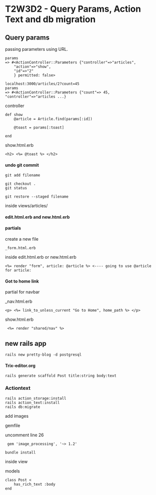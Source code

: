 # T2W3D2 - Query Params, Action Text and db migration

## Query params

passing parameters using URL.

```
params
=> #<ActionController::Parameters {"controller"=>"articles", 
	"action"=>"show", 
	"id"=>"2"
	} permitted: false>
```

```
localhost:3000/articles/2?count=45
params
=> #<ActionController::Parameters {"count"=> 45, "controller"=>"articles ...}
```


controller
```
def show
	@article = Article.find(params[:id])
	
	@toast = params[:toast]

end
```

show.html.erb

```
<h2> <%= @toast %> </h2>
```

#### undo git commit

```
git add filename

git checkout .
git status

git restore --staged filename
```

inside views/articles/

#### edit.html.erb and new.html.erb

#### partials

create a new file

```
_form.html.erb
```

inside edit.html.erb or new.html.erb

```
<%= render "form", article: @article %> <---- going to use @article for article:
```

#### Got to home link

partial for navbar

_nav.html.erb

```
<p> <%= link_to_unless_current "Go to Home", home_path %> </p>
```

show.html.erb

```
 <%= render "shared/nav" %>
```

## new rails app

```
rails new pretty-blog -d postgresql
```

#### Trix-editor.org

```
rails generate scaffold Post title:string body:text
```

### Actiontext

```
rails action_storage:install
rails action_text:install
rails db:migrate
```

add images

gemfile

uncomment line 26

```
 gem 'image_processing', '~> 1.2'
```

```
bundle install
```

inside view

models

```
class Post <
	has_rich_text :body
end
```






